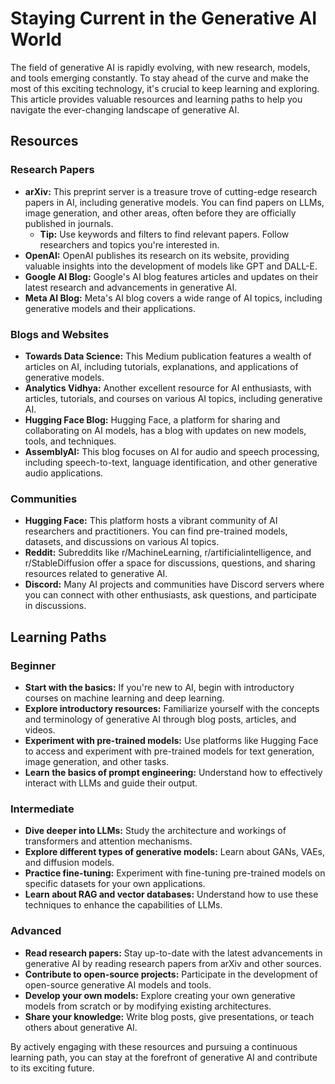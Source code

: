 # Staying Current in the Generative AI World

The field of generative AI is rapidly evolving, with new research, models, and tools emerging constantly. To stay ahead of the curve and make the most of this exciting technology, it's crucial to keep learning and exploring. This article provides valuable resources and learning paths to help you navigate the ever-changing landscape of generative AI.

## Resources

### Research Papers

* **arXiv:** This preprint server is a treasure trove of cutting-edge research papers in AI, including generative models. You can find papers on LLMs, image generation, and other areas, often before they are officially published in journals.
    * **Tip:** Use keywords and filters to find relevant papers. Follow researchers and topics you're interested in.
* **OpenAI:** OpenAI publishes its research on its website, providing valuable insights into the development of models like GPT and DALL-E.
* **Google AI Blog:** Google's AI blog features articles and updates on their latest research and advancements in generative AI.
* **Meta AI Blog:** Meta's AI blog covers a wide range of AI topics, including generative models and their applications.

### Blogs and Websites

* **Towards Data Science:** This Medium publication features a wealth of articles on AI, including tutorials, explanations, and applications of generative models.
* **Analytics Vidhya:** Another excellent resource for AI enthusiasts, with articles, tutorials, and courses on various AI topics, including generative AI.
* **Hugging Face Blog:** Hugging Face, a platform for sharing and collaborating on AI models, has a blog with updates on new models, tools, and techniques.
* **AssemblyAI:** This blog focuses on AI for audio and speech processing, including speech-to-text, language identification, and other generative audio applications.

### Communities

* **Hugging Face:** This platform hosts a vibrant community of AI researchers and practitioners. You can find pre-trained models, datasets, and discussions on various AI topics.
* **Reddit:** Subreddits like r/MachineLearning, r/artificialintelligence, and r/StableDiffusion offer a space for discussions, questions, and sharing resources related to generative AI.
* **Discord:** Many AI projects and communities have Discord servers where you can connect with other enthusiasts, ask questions, and participate in discussions.

## Learning Paths

### Beginner

* **Start with the basics:** If you're new to AI, begin with introductory courses on machine learning and deep learning.
* **Explore introductory resources:** Familiarize yourself with the concepts and terminology of generative AI through blog posts, articles, and videos.
* **Experiment with pre-trained models:** Use platforms like Hugging Face to access and experiment with pre-trained models for text generation, image generation, and other tasks.
* **Learn the basics of prompt engineering:** Understand how to effectively interact with LLMs and guide their output.

### Intermediate

* **Dive deeper into LLMs:** Study the architecture and workings of transformers and attention mechanisms.
* **Explore different types of generative models:** Learn about GANs, VAEs, and diffusion models.
* **Practice fine-tuning:** Experiment with fine-tuning pre-trained models on specific datasets for your own applications.
* **Learn about RAG and vector databases:** Understand how to use these techniques to enhance the capabilities of LLMs.

### Advanced

* **Read research papers:** Stay up-to-date with the latest advancements in generative AI by reading research papers from arXiv and other sources.
* **Contribute to open-source projects:** Participate in the development of open-source generative AI models and tools.
* **Develop your own models:** Explore creating your own generative models from scratch or by modifying existing architectures.
* **Share your knowledge:** Write blog posts, give presentations, or teach others about generative AI.


By actively engaging with these resources and pursuing a continuous learning path, you can stay at the forefront of generative AI and contribute to its exciting future.
